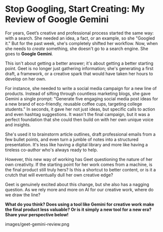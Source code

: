 # Stop Googling, Start Creating: My Review of Google Gemini

For years, Geet’s creative and professional process started the same way: with a search. She needed an idea, a fact, or an example, so she "Googled it." But for the past week, she's completely shifted her workflow. Now, when she needs to *create* something, she doesn't go to a search engine. She goes to **Google Gemini**.

This isn't about getting a better answer; it's about getting a better starting point. Geet is no longer just gathering information; she's generating a first draft, a framework, or a creative spark that would have taken her hours to develop on her own.

For instance, she needed to write a social media campaign for a new line of products. Instead of sifting through countless marketing blogs, she gave Gemini a single prompt: "Generate five engaging social media post ideas for a new brand of eco-friendly, reusable coffee cups, targeting college students." In seconds, it gave her not just ideas, but specific calls to action and even hashtag suggestions. It wasn't the final campaign, but it was a perfect foundation that she could then build on with her own unique voice and insights.

She's used it to brainstorm article outlines, draft professional emails from a few bullet points, and even turn a jumble of notes into a structured presentation. It's less like having a digital library and more like having a tireless co-author who's always ready to help.

However, this new way of working has Geet questioning the nature of her own creativity. If the starting point for her work comes from a machine, is the final product still truly hers? Is this a shortcut to better content, or is it a crutch that will eventually dull her own creative edge?

Geet is genuinely excited about this change, but she also has a nagging question. As we rely more and more on AI for our creative work, where do we draw the line?

**What do you think? Does using a tool like Gemini for creative work make the final product less valuable? Or is it simply a new tool for a new era? Share your perspective below!**

 images/geet-gemini-review.png
